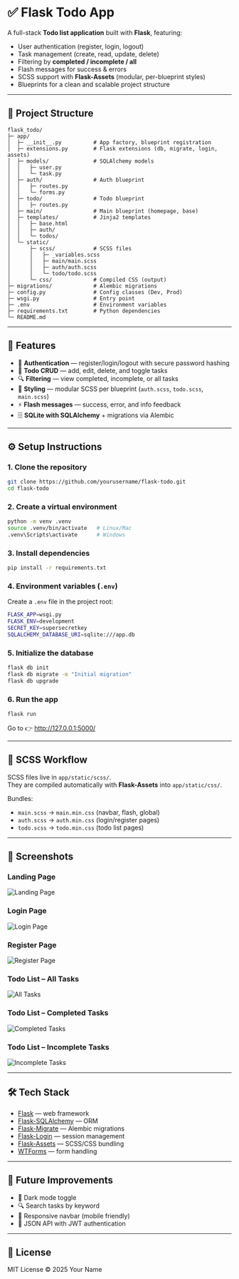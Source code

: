 # ✅ Flask Todo App

A full-stack **Todo list application** built with **Flask**, featuring:

- User authentication (register, login, logout)  
- Task management (create, read, update, delete)  
- Filtering by **completed / incomplete / all**  
- Flash messages for success & errors  
- SCSS support with **Flask-Assets** (modular, per-blueprint styles)  
- Blueprints for a clean and scalable project structure  

---

## 📂 Project Structure

```
flask_todo/
├─ app/
│  ├─ __init__.py          # App factory, blueprint registration
│  ├─ extensions.py        # Flask extensions (db, migrate, login, assets)
│  ├─ models/              # SQLAlchemy models
│  │   ├─ user.py
│  │   └─ task.py
│  ├─ auth/                # Auth blueprint
│  │   ├─ routes.py
│  │   └─ forms.py
│  ├─ todo/                # Todo blueprint
│  │   ├─ routes.py
│  ├─ main/                # Main blueprint (homepage, base)
│  ├─ templates/           # Jinja2 templates
│  │   ├─ base.html
│  │   ├─ auth/
│  │   └─ todos/
│  └─ static/
│      ├─ scss/            # SCSS files
│      │   ├─ _variables.scss
│      │   ├─ main/main.scss
│      │   ├─ auth/auth.scss
│      │   └─ todo/todo.scss
│      └─ css/             # Compiled CSS (output)
├─ migrations/             # Alembic migrations
├─ config.py               # Config classes (Dev, Prod)
├─ wsgi.py                 # Entry point
├─ .env                    # Environment variables
├─ requirements.txt        # Python dependencies
└─ README.md
```

---

## 🚀 Features

- 🔑 **Authentication** — register/login/logout with secure password hashing  
- 📝 **Todo CRUD** — add, edit, delete, and toggle tasks  
- 🔍 **Filtering** — view completed, incomplete, or all tasks  
- 🎨 **Styling** — modular SCSS per blueprint (`auth.scss`, `todo.scss`, `main.scss`)  
- ⚡ **Flash messages** — success, error, and info feedback  
- 🗄️ **SQLite with SQLAlchemy** + migrations via Alembic  

---

## ⚙️ Setup Instructions

### 1. Clone the repository
```bash
git clone https://github.com/yourusername/flask-todo.git
cd flask-todo
```

### 2. Create a virtual environment
```bash
python -m venv .venv
source .venv/bin/activate   # Linux/Mac
.venv\Scripts\activate      # Windows
```

### 3. Install dependencies
```bash
pip install -r requirements.txt
```

### 4. Environment variables (`.env`)
Create a `.env` file in the project root:
```bash
FLASK_APP=wsgi.py
FLASK_ENV=development
SECRET_KEY=supersecretkey
SQLALCHEMY_DATABASE_URI=sqlite:///app.db
```

### 5. Initialize the database
```bash
flask db init
flask db migrate -m "Initial migration"
flask db upgrade
```

### 6. Run the app
```bash
flask run
```

Go to 👉 http://127.0.0.1:5000/

---

## 🎨 SCSS Workflow

SCSS files live in `app/static/scss/`.  
They are compiled automatically with **Flask-Assets** into `app/static/css/`.

Bundles:
- `main.scss` → `main.min.css` (navbar, flash, global)
- `auth.scss` → `auth.min.css` (login/register pages)
- `todo.scss` → `todo.min.css` (todo list pages)

---

## 📸 Screenshots

### Landing Page
![Landing Page](docs/landing-page-ss.png)

### Login Page
![Login Page](docs/login-page-ss.png)

### Register Page
![Register Page](docs/register-page-ss.png)

### Todo List – All Tasks
![All Tasks](docs/filter-all-ss.png)

### Todo List – Completed Tasks
![Completed Tasks](docs/filter-com-ss.png)

### Todo List – Incomplete Tasks
![Incomplete Tasks](docs/filter-incom-ss.png)

---

## 🛠 Tech Stack

- [Flask](https://flask.palletsprojects.com/) — web framework  
- [Flask-SQLAlchemy](https://flask-sqlalchemy.palletsprojects.com/) — ORM  
- [Flask-Migrate](https://flask-migrate.readthedocs.io/) — Alembic migrations  
- [Flask-Login](https://flask-login.readthedocs.io/) — session management  
- [Flask-Assets](https://flask-assets.readthedocs.io/) — SCSS/CSS bundling  
- [WTForms](https://wtforms.readthedocs.io/) — form handling  

---

## 📌 Future Improvements

- 🌙 Dark mode toggle  
- 🔍 Search tasks by keyword  
- 📱 Responsive navbar (mobile friendly)  
- 📡 JSON API with JWT authentication  

---

## 📝 License

MIT License © 2025 Your Name